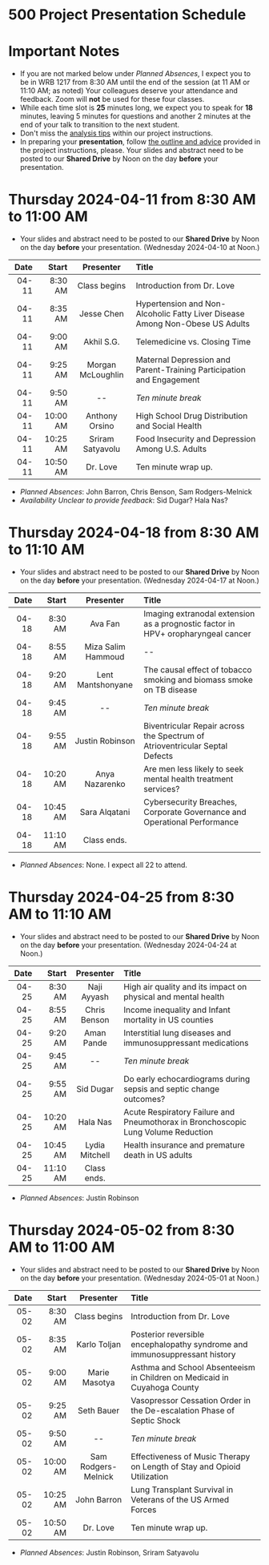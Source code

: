 # 500 Project Presentation Schedule

# Important Notes

- If you are not marked below under *Planned Absences*, I expect you to be in WRB 1217 from 8:30 AM until the end of the session (at 11 AM or 11:10 AM; as noted) Your colleagues deserve your attendance and feedback. Zoom will **not** be used for these four classes.
- While each time slot is **25** minutes long, we expect you to speak for **18** minutes, leaving 5 minutes for questions and another 2 minutes at the end of your talk to  transition to the next student.
- Don't miss the [analysis tips](https://thomaselove.github.io/500-2024/proj500.html#analysis-tips) within our project instructions.
- In preparing your **presentation**, follow [the outline and advice](https://thomaselove.github.io/500-2024/proj500.html#the-presentation) provided in the project instructions, please. Your slides and abstract need to be posted to our **Shared Drive** by Noon on the day **before** your presentation.

# Thursday 2024-04-11 from 8:30 AM to 11:00 AM

- Your slides and abstract need to be posted to our **Shared Drive** by Noon on the day **before** your presentation. (Wednesday 2024-04-10 at Noon.)

Date | Start | Presenter | Title
------: | -------: | :----------------: | :----------------------------------------------------------
04-11 | 8:30 AM | Class begins | Introduction from Dr. Love
04-11 | 8:35 AM | Jesse Chen | Hypertension and Non-Alcoholic Fatty Liver Disease Among Non-Obese US Adults
04-11 | 9:00 AM | Akhil S.G. | Telemedicine vs. Closing Time
04-11 | 9:25 AM | Morgan McLoughlin | Maternal Depression and Parent-Training Participation and Engagement
04-11 | 9:50 AM | -- | *Ten minute break*
04-11 | 10:00 AM | Anthony Orsino | High School Drug Distribution and Social Health
04-11 | 10:25 AM | Sriram Satyavolu | Food Insecurity and Depression Among U.S. Adults
04-11 | 10:50 AM | Dr. Love | Ten minute wrap up.

- *Planned Absences*: John Barron, Chris Benson, Sam Rodgers-Melnick
- *Availability Unclear to provide feedback*: Sid Dugar? Hala Nas?

# Thursday 2024-04-18 from 8:30 AM to 11:10 AM

- Your slides and abstract need to be posted to our **Shared Drive** by Noon on the day **before** your presentation. (Wednesday 2024-04-17 at Noon.)

Date | Start | Presenter | Title
------: | -------: | :----------------: | :----------------------------------------------------------
04-18 | 8:30 AM | Ava Fan | Imaging extranodal extension as a prognostic factor in HPV+ oropharyngeal cancer
04-18 | 8:55 AM | Miza Salim Hammoud | --
04-18 | 9:20 AM | Lent Mantshonyane | The causal effect of tobacco smoking and biomass smoke on TB disease
04-18 | 9:45 AM | -- | *Ten minute break*
04-18 | 9:55 AM | Justin Robinson | Biventricular Repair across the Spectrum of Atrioventricular Septal Defects
04-18 | 10:20 AM | Anya Nazarenko | Are men less likely to seek mental health treatment services?
04-18 | 10:45 AM | Sara Alqatani | Cybersecurity Breaches, Corporate Governance and Operational Performance
04-18 | 11:10 AM | Class ends.

- *Planned Absences*: None. I expect all 22 to attend.

# Thursday 2024-04-25 from 8:30 AM to 11:10 AM

- Your slides and abstract need to be posted to our **Shared Drive** by Noon on the day **before** your presentation. (Wednesday 2024-04-24 at Noon.)

Date | Start | Presenter | Title
------: | -------: | :----------------: | :----------------------------------------------------------
04-25 | 8:30 AM | Naji Ayyash | High air quality and its impact on physical and mental health
04-25 | 8:55 AM | Chris Benson | Income inequality and Infant mortality in US counties
04-25 | 9:20 AM | Aman Pande | Interstitial lung diseases and immunosuppressant medications
04-25 | 9:45 AM | -- | *Ten minute break*
04-25 | 9:55 AM | Sid Dugar | Do early echocardiograms during sepsis and septic change outcomes? 
04-25 | 10:20 AM | Hala Nas | Acute Respiratory Failure and Pneumothorax in Bronchoscopic Lung Volume Reduction
04-25 | 10:45 AM | Lydia Mitchell | Health insurance and premature death in US adults
04-25 | 11:10 AM | Class ends.

- *Planned Absences*: Justin Robinson

# Thursday 2024-05-02 from 8:30 AM to 11:00 AM

- Your slides and abstract need to be posted to our **Shared Drive** by Noon on the day **before** your presentation. (Wednesday 2024-05-01 at Noon.)

Date | Start | Presenter | Title
------: | -------: | :----------------: | :----------------------------------------------------------
05-02 | 8:30 AM | Class begins | Introduction from Dr. Love
05-02 | 8:35 AM | Karlo Toljan | Posterior reversible encephalopathy syndrome and immunosuppressant history
05-02 | 9:00 AM | Marie Masotya | Asthma and School Absenteeism in Children on Medicaid in Cuyahoga County
05-02 | 9:25 AM | Seth Bauer | Vasopressor Cessation Order in the De-escalation Phase of Septic Shock
05-02 | 9:50 AM | -- | *Ten minute break*
05-02 | 10:00 AM | Sam Rodgers-Melnick | Effectiveness of Music Therapy on Length of Stay and Opioid Utilization
05-02 | 10:25 AM | John Barron | Lung Transplant Survival in Veterans of the US Armed Forces
05-02 | 10:50 AM | Dr. Love | Ten minute wrap up.

- *Planned Absences*: Justin Robinson, Sriram Satyavolu

